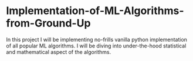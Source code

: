 # Implementation-of-ML-Algorithms-from-Ground-Up
In this project I will be implementing no-frills vanilla python implementation of all popular ML algorithms. I will be diving into under-the-hood statistical and mathematical aspect of the algorithms. 
